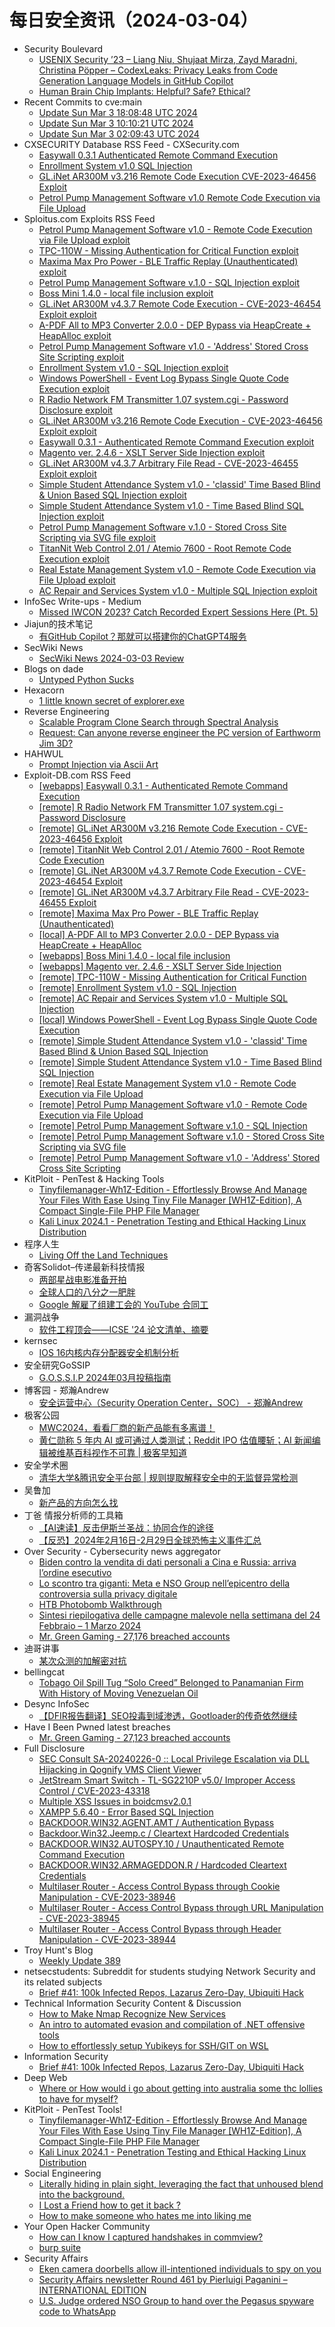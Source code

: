 # 每日安全资讯（2024-03-04）

- Security Boulevard
  - [USENIX Security ’23 – Liang Niu, Shujaat Mirza, Zayd Maradni, Christina Pöpper – CodexLeaks: Privacy Leaks from Code Generation Language Models in GitHub Copilot](https://securityboulevard.com/2024/03/usenix-security-23-liang-niu-shujaat-mirza-zayd-maradni-christina-popper-codexleaks-privacy-leaks-from-code-generation-language-models-in-github-copilot/)
  - [Human Brain Chip Implants: Helpful? Safe? Ethical?](https://securityboulevard.com/2024/03/human-brain-chip-implants-helpful-safe-ethical/)
- Recent Commits to cve:main
  - [Update Sun Mar  3 18:08:48 UTC 2024](https://github.com/trickest/cve/commit/fc54709680d215b2305fa384cea79e5f0e473126)
  - [Update Sun Mar  3 10:10:21 UTC 2024](https://github.com/trickest/cve/commit/7827537aa7c90ef0e8113d665b378958085b11b9)
  - [Update Sun Mar  3 02:09:43 UTC 2024](https://github.com/trickest/cve/commit/2a97e49720c39eabca8f7e5b5eb82fc46b8696bc)
- CXSECURITY Database RSS Feed - CXSecurity.com
  - [Easywall 0.3.1 Authenticated Remote Command Execution](https://cxsecurity.com/issue/WLB-2024030007)
  - [Enrollment System v1.0 SQL Injection](https://cxsecurity.com/issue/WLB-2024030006)
  - [GL.iNet AR300M v3.216 Remote Code Execution CVE-2023-46456 Exploit](https://cxsecurity.com/issue/WLB-2024030005)
  - [Petrol Pump Management Software v1.0 Remote Code Execution via File Upload](https://cxsecurity.com/issue/WLB-2024030004)
- Sploitus.com Exploits RSS Feed
  - [Petrol Pump Management Software v1.0 - Remote Code Execution via File Upload exploit](https://sploitus.com/exploit?id=EDB-ID:51839&utm_source=rss&utm_medium=rss)
  - [TPC-110W - Missing Authentication for Critical Function exploit](https://sploitus.com/exploit?id=EDB-ID:51846&utm_source=rss&utm_medium=rss)
  - [Maxima Max Pro Power - BLE Traffic Replay (Unauthenticated) exploit](https://sploitus.com/exploit?id=EDB-ID:51850&utm_source=rss&utm_medium=rss)
  - [Petrol Pump Management Software v.1.0 - SQL Injection exploit](https://sploitus.com/exploit?id=EDB-ID:51838&utm_source=rss&utm_medium=rss)
  - [Boss Mini 1.4.0 - local file inclusion exploit](https://sploitus.com/exploit?id=EDB-ID:51848&utm_source=rss&utm_medium=rss)
  - [GL.iNet AR300M v4.3.7 Remote Code Execution - CVE-2023-46454 Exploit exploit](https://sploitus.com/exploit?id=EDB-ID:51852&utm_source=rss&utm_medium=rss)
  - [A-PDF All to MP3 Converter 2.0.0 - DEP Bypass via HeapCreate + HeapAlloc exploit](https://sploitus.com/exploit?id=EDB-ID:51849&utm_source=rss&utm_medium=rss)
  - [Petrol Pump Management Software v1.0 - &#039;Address&#039; Stored Cross Site Scripting exploit](https://sploitus.com/exploit?id=EDB-ID:51836&utm_source=rss&utm_medium=rss)
  - [Enrollment System v1.0 - SQL Injection exploit](https://sploitus.com/exploit?id=EDB-ID:51845&utm_source=rss&utm_medium=rss)
  - [Windows PowerShell - Event Log Bypass Single Quote Code Execution exploit](https://sploitus.com/exploit?id=EDB-ID:51843&utm_source=rss&utm_medium=rss)
  - [R Radio Network FM Transmitter 1.07 system.cgi - Password Disclosure exploit](https://sploitus.com/exploit?id=EDB-ID:51855&utm_source=rss&utm_medium=rss)
  - [GL.iNet AR300M v3.216 Remote Code Execution - CVE-2023-46456 Exploit exploit](https://sploitus.com/exploit?id=EDB-ID:51854&utm_source=rss&utm_medium=rss)
  - [Easywall 0.3.1 - Authenticated Remote Command Execution exploit](https://sploitus.com/exploit?id=EDB-ID:51856&utm_source=rss&utm_medium=rss)
  - [Magento ver. 2.4.6 - XSLT Server Side Injection exploit](https://sploitus.com/exploit?id=EDB-ID:51847&utm_source=rss&utm_medium=rss)
  - [GL.iNet AR300M v4.3.7 Arbitrary File Read - CVE-2023-46455 Exploit exploit](https://sploitus.com/exploit?id=EDB-ID:51851&utm_source=rss&utm_medium=rss)
  - [Simple Student Attendance System v1.0 -  &#039;classid&#039; Time Based Blind &amp; Union Based SQL Injection exploit](https://sploitus.com/exploit?id=EDB-ID:51842&utm_source=rss&utm_medium=rss)
  - [Simple Student Attendance System v1.0 - Time Based Blind SQL Injection exploit](https://sploitus.com/exploit?id=EDB-ID:51841&utm_source=rss&utm_medium=rss)
  - [Petrol Pump Management Software v.1.0 - Stored Cross Site Scripting via SVG file exploit](https://sploitus.com/exploit?id=EDB-ID:51837&utm_source=rss&utm_medium=rss)
  - [TitanNit Web Control 2.01 / Atemio 7600 - Root Remote Code Execution exploit](https://sploitus.com/exploit?id=EDB-ID:51853&utm_source=rss&utm_medium=rss)
  - [Real Estate Management System v1.0 - Remote Code Execution via File Upload exploit](https://sploitus.com/exploit?id=EDB-ID:51840&utm_source=rss&utm_medium=rss)
  - [AC Repair and Services System v1.0 - Multiple SQL Injection exploit](https://sploitus.com/exploit?id=EDB-ID:51844&utm_source=rss&utm_medium=rss)
- InfoSec Write-ups - Medium
  - [Missed IWCON 2023? Catch Recorded Expert Sessions Here (Pt. 5)](https://infosecwriteups.com/missed-iwcon-2023-catch-recorded-expert-sessions-here-pt-5-927ce9dab342?source=rss----7b722bfd1b8d---4)
- Jiajun的技术笔记
  - [有GitHub Copilot？那就可以搭建你的ChatGPT4服务](https://jiajunhuang.com/articles/2024_03_03-copilot_as_gpt4.md.html)
- SecWiki News
  - [SecWiki News 2024-03-03 Review](http://www.sec-wiki.com/?2024-03-03)
- Blogs on dade
  - [Untyped Python Sucks](https://0xda.de/blog/2024/03/untyped-python-sucks/)
- Hexacorn
  - [1 little known secret of explorer.exe](https://www.hexacorn.com/blog/2024/03/03/1-little-known-secret-of-explorer-exe/)
- Reverse Engineering
  - [Scalable Program Clone Search through Spectral Analysis](https://www.reddit.com/r/ReverseEngineering/comments/1b5907q/scalable_program_clone_search_through_spectral/)
  - [Request: Can anyone reverse engineer the PC version of Earthworm Jim 3D?](https://www.reddit.com/r/ReverseEngineering/comments/1b5v4nz/request_can_anyone_reverse_engineer_the_pc/)
- HAHWUL
  - [Prompt Injection via Ascii Art](https://www.hahwul.com/2024/03/03/prompt-injeciton-via-ascii-art/)
- Exploit-DB.com RSS Feed
  - [[webapps] Easywall 0.3.1 - Authenticated Remote Command Execution](https://www.exploit-db.com/exploits/51856)
  - [[remote] R Radio Network FM Transmitter 1.07 system.cgi - Password Disclosure](https://www.exploit-db.com/exploits/51855)
  - [[remote] GL.iNet AR300M v3.216 Remote Code Execution - CVE-2023-46456 Exploit](https://www.exploit-db.com/exploits/51854)
  - [[remote] TitanNit Web Control 2.01 / Atemio 7600 - Root Remote Code Execution](https://www.exploit-db.com/exploits/51853)
  - [[remote] GL.iNet AR300M v4.3.7 Remote Code Execution - CVE-2023-46454 Exploit](https://www.exploit-db.com/exploits/51852)
  - [[remote] GL.iNet AR300M v4.3.7 Arbitrary File Read - CVE-2023-46455 Exploit](https://www.exploit-db.com/exploits/51851)
  - [[remote] Maxima Max Pro Power - BLE Traffic Replay (Unauthenticated)](https://www.exploit-db.com/exploits/51850)
  - [[local] A-PDF All to MP3 Converter 2.0.0 - DEP Bypass via HeapCreate + HeapAlloc](https://www.exploit-db.com/exploits/51849)
  - [[webapps] Boss Mini 1.4.0 - local file inclusion](https://www.exploit-db.com/exploits/51848)
  - [[webapps] Magento ver. 2.4.6 - XSLT Server Side Injection](https://www.exploit-db.com/exploits/51847)
  - [[remote] TPC-110W - Missing Authentication for Critical Function](https://www.exploit-db.com/exploits/51846)
  - [[remote] Enrollment System v1.0 - SQL Injection](https://www.exploit-db.com/exploits/51845)
  - [[remote] AC Repair and Services System v1.0 - Multiple SQL Injection](https://www.exploit-db.com/exploits/51844)
  - [[local] Windows PowerShell - Event Log Bypass Single Quote Code Execution](https://www.exploit-db.com/exploits/51843)
  - [[remote] Simple Student Attendance System v1.0 -  'classid' Time Based Blind & Union Based SQL Injection](https://www.exploit-db.com/exploits/51842)
  - [[remote] Simple Student Attendance System v1.0 - Time Based Blind SQL Injection](https://www.exploit-db.com/exploits/51841)
  - [[remote] Real Estate Management System v1.0 - Remote Code Execution via File Upload](https://www.exploit-db.com/exploits/51840)
  - [[remote] Petrol Pump Management Software v1.0 - Remote Code Execution via File Upload](https://www.exploit-db.com/exploits/51839)
  - [[remote] Petrol Pump Management Software v.1.0 - SQL Injection](https://www.exploit-db.com/exploits/51838)
  - [[remote] Petrol Pump Management Software v.1.0 - Stored Cross Site Scripting via SVG file](https://www.exploit-db.com/exploits/51837)
  - [[remote] Petrol Pump Management Software v1.0 - 'Address' Stored Cross Site Scripting](https://www.exploit-db.com/exploits/51836)
- KitPloit - PenTest &amp; Hacking Tools
  - [Tinyfilemanager-Wh1Z-Edition - Effortlessly Browse And Manage Your Files With Ease Using Tiny File Manager [WH1Z-Edition], A Compact Single-File PHP File Manager](http://www.kitploit.com/2024/03/tinyfilemanager-wh1z-edition.html)
  - [Kali Linux 2024.1 - Penetration Testing and Ethical Hacking Linux Distribution](http://www.kitploit.com/2024/03/kali-linux-20241-penetration-testing.html)
- 程序人生
  - [Living Off the Land Techniques](http://programlife.net/2024/03/03/living-off-the-land-techniques/)
- 奇客Solidot–传递最新科技情报
  - [两部星战电影准备开拍](https://www.solidot.org/story?sid=77499)
  - [全球人口的八分之一肥胖](https://www.solidot.org/story?sid=77498)
  - [Google 解雇了组建工会的 YouTube 合同工](https://www.solidot.org/story?sid=77497)
- 漏洞战争
  - [软件工程顶会——ICSE '24 论文清单、摘要](https://mp.weixin.qq.com/s?__biz=MzU0MzgzNTU0Mw==&mid=2247485199&idx=1&sn=fc385e7e6a50cc6531aacc9f005021f2&chksm=fb0413f7cc739ae1b8b08d5ae7623fb549115243b30364d7b5e14a50b3e23a78227eaaec90fd&scene=58&subscene=0#rd)
- kernsec
  - [IOS 16内核内存分配器安全机制分析](https://mp.weixin.qq.com/s?__biz=Mzg4NjU1NDU4MA==&mid=2247483807&idx=1&sn=4480e52a6896a9b5dc37462506563bdd&chksm=cf96ab24f8e122326e116c3904c4e276e2599966bdfa23ff7d9baf82b78442335350c11d5b55&scene=58&subscene=0#rd)
- 安全研究GoSSIP
  - [G.O.S.S.I.P 2024年03月投稿指南](https://mp.weixin.qq.com/s?__biz=Mzg5ODUxMzg0Ng==&mid=2247497419&idx=1&sn=d7063eb9e9a16f14978565fbd3e80eee&chksm=c063d812f7145104de129d30e9ea1997a26c679fd4c108b1e465340edd6b1e4c68d3afa3b964&scene=58&subscene=0#rd)
- 博客园 - 郑瀚Andrew
  - [安全运营中心（Security Operation Center，SOC） - 郑瀚Andrew](https://www.cnblogs.com/LittleHann/p/18050812)
- 极客公园
  - [MWC2024，看看厂商的新产品能有多离谱！](https://mp.weixin.qq.com/s?__biz=MTMwNDMwODQ0MQ==&mid=2653035128&idx=1&sn=c83985ba7c316b98da5e14db6c1348b3&chksm=7e5767ce4920eed85c34a288412b405da0d4a4f55125245e613120c106f075bd4ed8969a18d9&scene=58&subscene=0#rd)
  - [黄仁勋称 5 年内 AI 或可通过人类测试；Reddit IPO 估值腰斩；AI 新闻编辑被维基百科视作不可靠 | 极客早知道](https://mp.weixin.qq.com/s?__biz=MTMwNDMwODQ0MQ==&mid=2653034793&idx=1&sn=377e4c7721d524f18fb7a45f0e987439&chksm=7e57649f4920ed893af87126f6a21fac1788709cde78d9acb6982c395aa608edfd91687c6cf2&scene=58&subscene=0#rd)
- 安全学术圈
  - [清华大学&腾讯安全平台部 | 规则提取解释安全中的无监督异常检测](https://mp.weixin.qq.com/s?__biz=MzU5MTM5MTQ2MA==&mid=2247490358&idx=1&sn=6bb81b5d3ffded0cfc783a35c3471f69&chksm=fe2ee4bdc9596dabb447fba7556906089b1fd9317ae5ce4cf7525b45887691f1745cdbf71936&scene=58&subscene=0#rd)
- 吴鲁加
  - [新产品的方向怎么找](https://mp.weixin.qq.com/s?__biz=Mzg5NDY4ODM1MA==&mid=2247484646&idx=1&sn=132a588108f650500e12c6de0def3a76&chksm=c01a89d7f76d00c168028878fc17b2b77bddd3a0852fd61a924e266d9ad2b2f6920fbdf03373&scene=58&subscene=0#rd)
- 丁爸 情报分析师的工具箱
  - [【AI速读】反击伊斯兰圣战：协同合作的途径](https://mp.weixin.qq.com/s?__biz=MzI2MTE0NTE3Mw==&mid=2651142458&idx=1&sn=ca890f01d054297aa46a0313166aeb54&chksm=f1af4e00c6d8c716594b43468b18cd8cb5dac8cda15127a1f08e16f3c020206ce6f4bde33795&scene=58&subscene=0#rd)
  - [【反恐】2024年2月16日-2月29日全球恐怖主义事件汇总](https://mp.weixin.qq.com/s?__biz=MzI2MTE0NTE3Mw==&mid=2651142458&idx=2&sn=c079760c80a5be54a0b144f38ba5a994&chksm=f1af4e00c6d8c716310ecfe2e238b0ab9069d7ce64783cf088529f8fca1661b4f2629b774647&scene=58&subscene=0#rd)
- Over Security - Cybersecurity news aggregator
  - [Biden contro la vendita di dati personali a Cina e Russia: arriva l’ordine esecutivo](https://www.insicurezzadigitale.com/biden-contro-la-vendita-di-dati-personali-a-cina-e-russia-arriva-lordine-esecutivo/)
  - [Lo scontro tra giganti: Meta e NSO Group nell’epicentro della controversia sulla privacy digitale](https://www.insicurezzadigitale.com/lo-scontro-tra-giganti-meta-e-nso-group-nellepicentro-della-controversia-sulla-privacy-digitale/)
  - [HTB Photobomb Walkthrough](https://www.secjuice.com/htb-photobomb-walkthrough/)
  - [Sintesi riepilogativa delle campagne malevole nella settimana del 24 Febbraio – 1 Marzo 2024](https://cert-agid.gov.it/news/sintesi-riepilogativa-delle-campagne-malevole-nella-settimana-del-24-febbraio-1-marzo-2024/)
  - [Mr. Green Gaming - 27,176 breached accounts](https://haveibeenpwned.com/PwnedWebsites#MrGreenGaming)
- 迪哥讲事
  - [某次众测的加解密对抗](https://mp.weixin.qq.com/s?__biz=MzIzMTIzNTM0MA==&mid=2247493746&idx=1&sn=f033d4cc3f28cfb7449fa41ee8704286&chksm=e8a5e211dfd26b07d92e8224e768b4b5d526aa21d85dfac7db04b5521f4edf7851a5dddbb891&scene=58&subscene=0#rd)
- bellingcat
  - [Tobago Oil Spill Tug “Solo Creed” Belonged to Panamanian Firm With History of Moving Venezuelan Oil](https://www.bellingcat.com/news/2024/03/03/tobago-oil-spill-tug-solo-creed-belonged-to-panamanian-firm/)
- Desync InfoSec
  - [【DFIR报告翻译】SEO投毒到域渗透，Gootloader的传奇依然继续](https://mp.weixin.qq.com/s?__biz=MzkzMDE3ODc1Mw==&mid=2247487483&idx=1&sn=c46edb281677b6018c17a5b702fe8954&chksm=c27f7c55f508f54309cb2b3bed7aea527a45ed83ddcb352bb0107b650f6ec83a5d013b5e9691&scene=58&subscene=0#rd)
- Have I Been Pwned latest breaches
  - [Mr. Green Gaming - 27,123 breached accounts](https://haveibeenpwned.com/PwnedWebsites#MrGreenGaming)
- Full Disclosure
  - [SEC Consult SA-20240226-0 :: Local Privilege Escalation via DLL Hijacking in Qognify VMS Client Viewer](https://seclists.org/fulldisclosure/2024/Mar/10)
  - [JetStream Smart Switch - TL-SG2210P v5.0/ Improper Access	Control / CVE-2023-43318](https://seclists.org/fulldisclosure/2024/Mar/9)
  - [Multiple XSS Issues in boidcmsv2.0.1](https://seclists.org/fulldisclosure/2024/Mar/8)
  - [XAMPP 5.6.40 - Error Based SQL Injection](https://seclists.org/fulldisclosure/2024/Mar/7)
  - [BACKDOOR.WIN32.AGENT.AMT / Authentication Bypass](https://seclists.org/fulldisclosure/2024/Mar/6)
  - [Backdoor.Win32.Jeemp.c / Cleartext Hardcoded Credentials](https://seclists.org/fulldisclosure/2024/Mar/5)
  - [BACKDOOR.WIN32.AUTOSPY.10 / Unauthenticated Remote Command	Execution](https://seclists.org/fulldisclosure/2024/Mar/4)
  - [BACKDOOR.WIN32.ARMAGEDDON.R / Hardcoded Cleartext Credentials](https://seclists.org/fulldisclosure/2024/Mar/3)
  - [Multilaser Router - Access Control Bypass through Cookie Manipulation - CVE-2023-38946](https://seclists.org/fulldisclosure/2024/Mar/2)
  - [Multilaser Router - Access Control Bypass through URL	Manipulation - CVE-2023-38945](https://seclists.org/fulldisclosure/2024/Mar/1)
  - [Multilaser Router - Access Control Bypass through Header Manipulation - CVE-2023-38944](https://seclists.org/fulldisclosure/2024/Mar/0)
- Troy Hunt's Blog
  - [Weekly Update 389](https://www.troyhunt.com/weekly-update-389/)
- netsecstudents: Subreddit for students studying Network Security and its related subjects
  - [Brief #41: 100k Infected Repos, Lazarus Zero-Day, Ubiquiti Hack](https://www.reddit.com/r/netsecstudents/comments/1b5owtj/brief_41_100k_infected_repos_lazarus_zeroday/)
- Technical Information Security Content & Discussion
  - [How to Make Nmap Recognize New Services](https://www.reddit.com/r/netsec/comments/1b5pfib/how_to_make_nmap_recognize_new_services/)
  - [An intro to automated evasion and compilation of .NET offensive tools](https://www.reddit.com/r/netsec/comments/1b5ccbx/an_intro_to_automated_evasion_and_compilation_of/)
  - [How to effortlessly setup Yubikeys for SSH/GIT on WSL](https://www.reddit.com/r/netsec/comments/1b5baih/how_to_effortlessly_setup_yubikeys_for_sshgit_on/)
- Information Security
  - [Brief #41: 100k Infected Repos, Lazarus Zero-Day, Ubiquiti Hack](https://www.reddit.com/r/Information_Security/comments/1b5oxto/brief_41_100k_infected_repos_lazarus_zeroday/)
- Deep Web
  - [Where or How would i go about getting into australia some thc lollies to have for myself?](https://www.reddit.com/r/deepweb/comments/1b5oz9x/where_or_how_would_i_go_about_getting_into/)
- KitPloit - PenTest Tools!
  - [Tinyfilemanager-Wh1Z-Edition - Effortlessly Browse And Manage Your Files With Ease Using Tiny File Manager [WH1Z-Edition], A Compact Single-File PHP File Manager](http://www.kitploit.com/2024/03/tinyfilemanager-wh1z-edition.html)
  - [Kali Linux 2024.1 - Penetration Testing and Ethical Hacking Linux Distribution](http://www.kitploit.com/2024/03/kali-linux-20241-penetration-testing.html)
- Social Engineering
  - [Literally hiding in plain sight, leveraging the fact that unhoused blend into the background.](https://www.reddit.com/r/SocialEngineering/comments/1b5i6ag/literally_hiding_in_plain_sight_leveraging_the/)
  - [I Lost a Friend how to get it back ?](https://www.reddit.com/r/SocialEngineering/comments/1b5flkl/i_lost_a_friend_how_to_get_it_back/)
  - [How to make someone who hates me into liking me](https://www.reddit.com/r/SocialEngineering/comments/1b5903d/how_to_make_someone_who_hates_me_into_liking_me/)
- Your Open Hacker Community
  - [How can I know I captured handshakes in commview?](https://www.reddit.com/r/HowToHack/comments/1b5uj6m/how_can_i_know_i_captured_handshakes_in_commview/)
  - [burp suite](https://www.reddit.com/r/HowToHack/comments/1b547pb/burp_suite/)
- Security Affairs
  - [Eken camera doorbells allow ill-intentioned individuals to spy on you](https://securityaffairs.com/159883/hacking/eken-camera-doorbells-flaws.html)
  - [Security Affairs newsletter Round 461 by Pierluigi Paganini – INTERNATIONAL EDITION](https://securityaffairs.com/159874/breaking-news/security-affairs-newsletter-round-461-by-pierluigi-paganini-international-edition.html)
  - [U.S. Judge ordered NSO Group to hand over the Pegasus spyware code to WhatsApp](https://securityaffairs.com/159847/security/nso-group-vs-meta-pegasus-hand-over.html)
